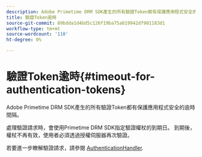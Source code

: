```yaml
---
description: Adobe Primetime DRM SDK產生的所有驗證Token都有保護應用程式安全的逾時間隔。
title: 驗證Token逾時
source-git-commit: 89bdda1d4bd5c126f19ba75a819942df901183d1
workflow-type: tm+mt
source-wordcount: '110'
ht-degree: 0%

---
```



# 驗證Token逾時{#timeout-for-authentication-tokens}

Adobe Primetime DRM SDK產生的所有驗證Token都有保護應用程式安全的逾時間隔。

處理驗證請求時，會使用Primetime DRM SDK指定驗證權杖的到期日。 到期後，權杖不再有效，使用者必須透過授權伺服器再次驗證。

若要進一步瞭解驗證請求，請參閱 [AuthenticationHandler](https://help.adobe.com/en_US/primetime/api/drm-apis/server/javadocs-flashaccess-pro/com/adobe/flashaccess/sdk/protocol/authentication/AuthenticationHandler.html).
